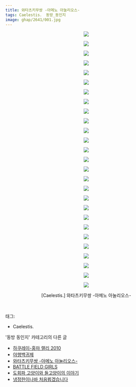 ```yaml
---
title: 와타츠키무쌍 -아메노 아눌리오스-
tags: Caelestis． 동방_동인지
image: ghap/2641/001.jpg
---
```

<div class="article">
<p style="text-align: center; clear: none; float: none;"><img src="{{ site.nasurl }}/ghap/2641/001.jpg"/></p>
<p style="text-align: center; clear: none; float: none;"><img src="{{ site.nasurl }}/ghap/2641/002.jpg"/></p>
<p style="text-align: center; clear: none; float: none;"><img src="{{ site.nasurl }}/ghap/2641/003.jpg"/></p>
<p style="text-align: center; clear: none; float: none;"><img src="{{ site.nasurl }}/ghap/2641/004.jpg"/></p>
<p style="text-align: center; clear: none; float: none;"><img src="{{ site.nasurl }}/ghap/2641/005.jpg"/></p>
<p style="text-align: center; clear: none; float: none;"><img src="{{ site.nasurl }}/ghap/2641/006.jpg"/></p>
<p style="text-align: center; clear: none; float: none;"><img src="{{ site.nasurl }}/ghap/2641/007.jpg"/></p>
<p style="text-align: center; clear: none; float: none;"><img src="{{ site.nasurl }}/ghap/2641/008.jpg"/></p>
<p style="text-align: center; clear: none; float: none;"><img src="{{ site.nasurl }}/ghap/2641/009.jpg"/></p>
<p style="text-align: center; clear: none; float: none;"><img src="{{ site.nasurl }}/ghap/2641/010.jpg"/></p>
<p style="text-align: center; clear: none; float: none;"><img src="{{ site.nasurl }}/ghap/2641/011.jpg"/></p>
<p style="text-align: center; clear: none; float: none;"><img src="{{ site.nasurl }}/ghap/2641/012.jpg"/></p>
<p style="text-align: center; clear: none; float: none;"><img src="{{ site.nasurl }}/ghap/2641/013.jpg"/></p>
<p style="text-align: center; clear: none; float: none;"><img src="{{ site.nasurl }}/ghap/2641/014.jpg"/></p>
<p style="text-align: center; clear: none; float: none;"><img src="{{ site.nasurl }}/ghap/2641/015.jpg"/></p>
<p style="text-align: center; clear: none; float: none;"><img src="{{ site.nasurl }}/ghap/2641/016.jpg"/></p>
<p style="text-align: center; clear: none; float: none;"><img src="{{ site.nasurl }}/ghap/2641/017.jpg"/></p>
<p style="text-align: center; clear: none; float: none;"><img src="{{ site.nasurl }}/ghap/2641/018.jpg"/></p>
<p style="text-align: center; clear: none; float: none;"><img src="{{ site.nasurl }}/ghap/2641/019.jpg"/></p>
<p style="text-align: center; clear: none; float: none;"><img src="{{ site.nasurl }}/ghap/2641/020.jpg"/></p>
<p style="text-align: center; clear: none; float: none;"><img src="{{ site.nasurl }}/ghap/2641/021.jpg"/></p>
<p style="text-align: center; clear: none; float: none;"><img src="{{ site.nasurl }}/ghap/2641/022.jpg"/></p>
<p style="text-align: center; clear: none; float: none;"><img src="{{ site.nasurl }}/ghap/2641/023.jpg"/></p>
<p style="text-align: center; clear: none; float: none;"><img src="{{ site.nasurl }}/ghap/2641/024.jpg"/></p>
<p style="text-align: center; clear: none; float: none;"><img src="{{ site.nasurl }}/ghap/2641/025.jpg"/></p>
<p style="text-align: center; clear: none; float: none;"><img src="{{ site.nasurl }}/ghap/2641/026.jpg"/></p>
<p style="text-align: center; clear: none; float: none;"><img src="{{ site.nasurl }}/ghap/2641/027.jpg"/></p>
<p style="text-align: center; clear: none; float: none;">[Caelestis.] 와타츠키무쌍 -아메노 아눌리오스-</p>
<p><br/></p>
</div><div class="tagTrail">
<p>태그: </p>
<ul>
<li>Caelestis.</li>
</ul>
</div><div class="another">
<p>'동방 동인지' 카테고리의 다른 글</p>
<ul>
<li><a href="/2016-10-19-ghap_2643">하쿠레이-홍마 랠리 2010</a></li>
<li><a href="/2016-10-19-ghap_2642">야행백귀제</a></li>
<li><a href="/2016-10-19-ghap_2641">와타츠키무쌍 -아메노 아눌리오스-</a></li>
<li><a href="/2016-10-19-ghap_2640">BATTLE FIELD GIRLS</a></li>
<li><a href="/2016-10-19-ghap_2639">도회파 고양이와 들고양이의 이야기</a></li>
<li><a href="/2016-10-19-ghap_2638">냉정한이나바 처음뵙겠습니다</a></li>
</ul>
</div><div class="cb_module cb_fluid">
<div class="cb_wrt cb_profile">
</div><!-- commentList close -->
</div>